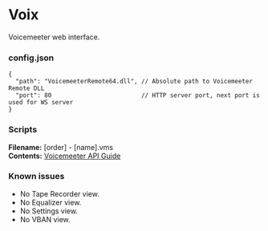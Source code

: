 # Voix
Voicemeeter web interface.

### config.json

```
{
  "path": "VoicemeeterRemote64.dll", // Absolute path to Voicemeeter Remote DLL
  "port": 80                         // HTTP server port, next port is used for WS server
}
```

### Scripts

**Filename:** [order] - [name].vms\
**Contents:** [Voicemeeter API Guide](http://vbaudio.jcedeveloppement.com/Download_CABLE/VoicemeeterRemoteAPI.pdf#page=9)

### Known issues

* No Tape Recorder view.
* No Equalizer view.
* No Settings view.
* No VBAN view.
